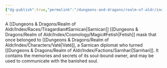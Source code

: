 ```yaml
---
{"dg-publish":true,"permalink":"/dungeons-and-dragons/realm-of-aldr/index/artifacts/sarnican-masque/"}
---
```


A [[Dungeons & Dragons/Realm of Aldr/Index/Races/Tiragardian#Sarnican\|Sarnican]] [[Dungeons & Dragons/Realm of Aldr/Index/Cosmology/Magic#Fetish\|Fetish]] mask that once belonged to [[Dungeons & Dragons/Realm of Aldr/Index/Characters/Vaté\|Vaté]], a Sarnican diplomat who turned [[Dungeons & Dragons/Realm of Aldr/Index/Factions/Sarnhari\|Sarnhari]]. It contains the memories and secrets of its soul-bound owner, and may be used to communicate with the banished soul.